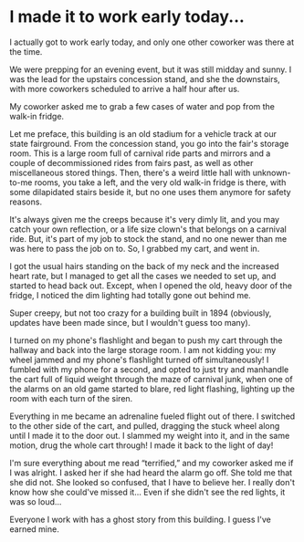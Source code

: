# I made it to work early today...
I actually got to work early today, and only one other coworker was there at the time. 

We were prepping for an evening event, but it was still midday and sunny. I was the lead for the upstairs concession stand, and she the downstairs, with more coworkers scheduled to arrive a half hour after us.  

My coworker asked me to grab a few cases of water and pop from the walk-in fridge. 

Let me preface, this building is an old stadium for a vehicle track at our state fairground. From the concession stand, you go into the fair's storage room. This is a large room full of carnival ride parts and mirrors and a couple of decommissioned rides from fairs past, as well as other miscellaneous stored things. Then, there's a weird little hall with unknown-to-me rooms, you take a left, and the very old walk-in fridge is there, with some dilapidated stairs beside it, but no one uses them anymore for safety reasons. 

It's always given me the creeps because it's very dimly lit, and you may catch your own reflection, or a life size clown's that belongs on a carnival ride. But, it's part of my job to stock the stand, and no one newer than me was here to pass the job on to. So, I grabbed my cart, and went in.

I got the usual hairs standing on the back of my neck and the increased heart rate, but I managed to get all the cases we needed to set up, and started to head back out. Except, when I opened the old, heavy door of the fridge, I noticed the dim lighting had totally gone out behind me. 

Super creepy, but not too crazy for a building built in 1894 (obviously, updates have been made since, but I wouldn't guess too many). 

I turned on my phone's flashlight and began to push my cart through the hallway and back into the large storage room. I am not kidding you: my wheel jammed and my phone's flashlight turned off simultaneously! I fumbled with my phone for a second, and opted to just try and manhandle the cart full of liquid weight through the maze of carnival junk, when one of the alarms on an old game started to blare, red light flashing, lighting up the room with each turn of the siren. 

Everything in me became an adrenaline fueled flight out of there. I switched to the other side of the cart, and pulled, dragging the stuck wheel along until I made it to the door out. I slammed my weight into it, and in the same motion, drug the whole cart through! I made it back to the light of day! 

I'm sure everything about me read “terrified,” and my coworker asked me if I was alright. I asked her if she had heard the alarm go off. She told me that she did not. She looked so confused, that I have to believe her. I really don't know how she could've missed it… Even if she didn't see the red lights, it was so loud...

Everyone I work with has a ghost story from this building. I guess I've earned mine. 
